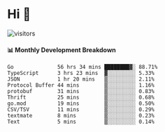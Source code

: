 # Hi 👋
 
![visitors](https://visitor-badge.glitch.me/badge?page_id=sorcererxw.sorcererx)

#### 📊 Monthly Development Breakdown

<!--START_SECTION:waka-->
```text
Go              56 hrs 34 mins ████████▓░ 88.71%
TypeScript      3 hrs 23 mins  ▓░░░░░░░░░ 5.33%
JSON            1 hr 20 mins   ▒░░░░░░░░░ 2.11%
Protocol Buffer 44 mins        ▒░░░░░░░░░ 1.16%
protobuf        31 mins        ▒░░░░░░░░░ 0.83%
Thrift          25 mins        ▒░░░░░░░░░ 0.68%
go.mod          19 mins        ▒░░░░░░░░░ 0.50%
CSV/TSV         11 mins        ▒░░░░░░░░░ 0.29%
textmate        8 mins         ▒░░░░░░░░░ 0.23%
Text            5 mins         ▒░░░░░░░░░ 0.14%
```
<!--END_SECTION:waka-->
